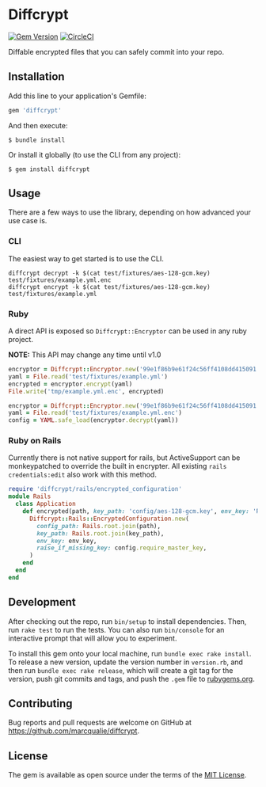# Diffcrypt

[![Gem Version](https://badge.fury.io/rb/diffcrypt.svg)](https://rubygems.org/gems/diffcrypt)
[![CircleCI](https://circleci.com/gh/marcqualie/diffcrypt.svg?style=svg)](https://circleci.com/gh/marcqualie/diffcrypt)


Diffable encrypted files that you can safely commit into your repo.



## Installation

Add this line to your application's Gemfile:

```ruby
gem 'diffcrypt'
```

And then execute:

    $ bundle install

Or install it globally (to use the CLI from any project):

    $ gem install diffcrypt



## Usage

There are a few ways to use the library, depending on how advanced your use case is.


### CLI

The easiest way to get started is to use the CLI.

```shell
diffcrypt decrypt -k $(cat test/fixtures/aes-128-gcm.key) test/fixtures/example.yml.enc
diffcrypt encrypt -k $(cat test/fixtures/aes-128-gcm.key) test/fixtures/example.yml
```


### Ruby

A direct API is exposed so `Diffcrypt::Encryptor` can be used in any ruby project.

**NOTE:** This API may change any time until v1.0

```ruby
encryptor = Diffcrypt::Encryptor.new('99e1f86b9e61f24c56ff4108dd415091')
yaml = File.read('test/fixtures/example.yml')
encrypted = encryptor.encrypt(yaml)
File.write('tmp/example.yml.enc', encrypted)
```

```ruby
encryptor = Diffcrypt::Encryptor.new('99e1f86b9e61f24c56ff4108dd415091')
yaml = File.read('test/fixtures/example.yml.enc')
config = YAML.safe_load(encryptor.decrypt(yaml))
```

### Ruby on Rails

Currently there is not native support for rails, but ActiveSupport can be monkeypatched to override
the built in encrypter. All existing `rails credentials:edit` also work with this method.

```ruby
require 'diffcrypt/rails/encrypted_configuration'
module Rails
  class Application
    def encrypted(path, key_path: 'config/aes-128-gcm.key', env_key: 'RAILS_MASTER_KEY')
      Diffcrypt::Rails::EncryptedConfiguration.new(
        config_path: Rails.root.join(path),
        key_path: Rails.root.join(key_path),
        env_key: env_key,
        raise_if_missing_key: config.require_master_key,
      )
    end
  end
end
```



## Development

After checking out the repo, run `bin/setup` to install dependencies. Then, run `rake test` to run the tests. You can also run `bin/console` for an interactive prompt that will allow you to experiment.

To install this gem onto your local machine, run `bundle exec rake install`. To release a new version, update the version number in `version.rb`, and then run `bundle exec rake release`, which will create a git tag for the version, push git commits and tags, and push the `.gem` file to [rubygems.org](https://rubygems.org).



## Contributing

Bug reports and pull requests are welcome on GitHub at https://github.com/marcqualie/diffcrypt.



## License

The gem is available as open source under the terms of the [MIT License](https://opensource.org/licenses/MIT).
